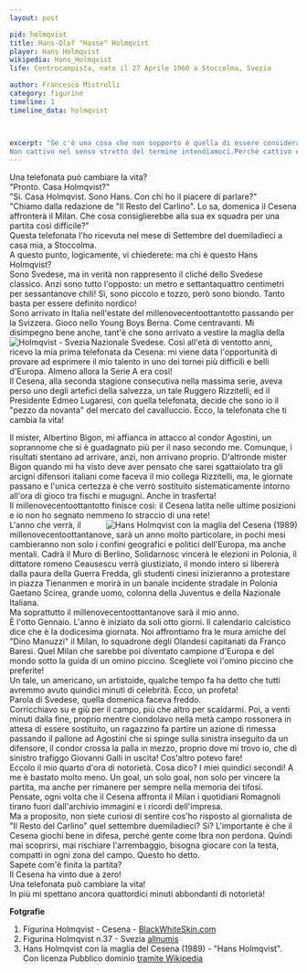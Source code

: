 ```yaml
---
layout: post

pid: holmqvist
title: Hans-Olof "Hasse" Holmqvist 
player: Hans Holmqvist
wikipedia: Hans_Holmqvist
life: Centrocampista, nato il 27 Aprile 1960 a Stoccolma, Svezia

author: Francesco Mistrulli
category: figurine
timeline: 1
timeline_data: holmqvist



excerpt: "Se c'è una cosa che non sopporto è quella di essere considerato un cattivo giocatore. 
Non cattivo nel senso stretto del termine intendiamoci.Perché cattivo ero cattivo. La gamba non l'ho mai tirata indietro."
---
```

Una telefonata può cambiare la vita?  
"Pronto. Casa Holmqvist?"  
"Si. Casa Holmqvist. Sono Hans. Con chi ho il piacere di parlare?"  
"Chiamo dalla redazione de "Il Resto del Carlino". Lo sa, domenica il Cesena affronterà il Milan. Che cosa consiglierebbe alla sua ex squadra per una partita così difficile?"  
Questa telefonata l'ho ricevuta nel mese di Settembre del duemiladieci a casa mia, a Stoccolma.  
A questo punto, logicamente, vi chiederete: ma chi è questo Hans Holmqvist?  
Sono Svedese, ma in verità non rappresento il cliché dello Svedese classico. Anzi sono tutto l'opposto: un metro e  settantaquattro centimetri per sessantanove chili! Sì, sono piccolo e tozzo, però sono biondo. Tanto basta per essere definito nordico!  
Sono arrivato in Italia nell'estate del millenovecentoottantotto passando per la Svizzera. Gioco nello Young Boys Berna. Come centravanti. Mi disimpegno bene anche, tant'è che sono arrivato a vestire la maglia della Nazionale Svedese.
<img class="responsive-img border w30 margin-1em" src="http://media4.allnumis.com/23340/37-hans-holmqvist-isvrec_23340_0896778893560fL.jpg" alt="Holmqvist - Svezia" align="left">
Così all'età di ventotto anni, ricevo la mia prima telefonata da Cesena: mi viene data l'opportunità di provare ad esprimere il mio talento in uno dei tornei più difficili e belli d'Europa. Almeno allora la Serie A era così!  
Il Cesena, alla seconda stagione consecutiva nella massima serie, aveva perso uno degli artefici della salvezza, un tale Ruggero Rizzitelli, ed il Presidente Edmeo Lugaresi, con quella telefonata, decide che sono io il "pezzo da novanta" del mercato del cavalluccio. Ecco, la telefonata che ti cambia la vita!  

Il mister, Albertino Bigon, mi affianca in attacco al condor Agostini, un soprannome che si è guadagnato più per il naso secondo me. Comunque, i risultati stentano ad arrivare, anzi, non arrivano proprio. D'altronde mister Bigon quando mi ha visto deve aver pensato che sarei sgattaiolato tra gli arcigni difensori italiani come faceva il mio collega Rizzitelli, ma, le giornate passano e l'unica certezza è che verrò sostituito sistematicamente intorno all'ora di gioco tra fischi e mugugni. Anche in trasferta!  
Il millenovecentoottantotto finisce così: il Cesena latita nelle ultime posizioni e io non ho segnato nemmeno lo straccio di una rete!  
<img class="responsive-img border w30 margin-1em" src="http://upload.wikimedia.org/wikipedia/it/2/26/Hans_Holmqvist.jpg?download" alt="Hans Holmqvist con la maglia del Cesena (1989)" align="right">
L'anno che verrà, il millenovecentoottantanove, sarà un anno molto particolare, in pochi mesi cambieranno non solo i confini geografici e politici dell'Europa, ma anche mentali. Cadrà il Muro di Berlino, Solidarnosc vincerà le elezioni in Polonia, il dittatore romeno Ceausescu verrà giustiziato, il mondo intero si libererà dalla paura della Guerra Fredda, gli studenti cinesi inizieranno a protestare in piazza Tienanmen e morirà in un banale incidente stradale in Polonia Gaetano Scirea, grande uomo, colonna della Juventus e della Nazionale Italiana.  
Ma soprattutto il millenovecentoottantanove sarà il mio anno.  
È l'otto Gennaio. L'anno è iniziato da soli otto giorni. Il calendario calcistico dice che è la dodicesima giornata. Noi affrontiamo fra le mura amiche del "Dino Manuzzi" il Milan, lo squadrone degli Olandesi capitanati da Franco Baresi. Quel Milan che sarebbe poi diventato campione d'Europa e del mondo sotto la guida di un omino piccino. Scegliete voi l'omino piccino che preferite!  
Un tale, un americano, un artistoide, qualche tempo fa ha detto che tutti avremmo avuto quindici minuti di celebrità. Ecco, un profeta!  
Parola di Svedese, quella domenica faceva freddo.  
Corricchiavo su e giù per il campo, più che altro per scaldarmi. Poi, a venti minuti dalla fine, proprio mentre ciondolavo nella metà campo rossonera in attesa di essere sostituito, un ragazzino fa partire un azione di rimessa passando il pallone ad Agostini che si spinge sulla sinistra inseguito da un difensore, il condor crossa la palla in mezzo, proprio dove mi trovo io, che di sinistro trafiggo Giovanni Galli in uscita! Cos'altro potevo fare!  
Eccolo il mio quarto d'ora di notorietà. Cosa dico? I miei quindici secondi! A me è bastato molto meno. Un goal, un solo goal, non solo per vincere la partita, ma anche per rimanere per sempre nella memoria dei tifosi.  
Pensate, ogni volta che il Cesena affronta il Milan i quotidiani Romagnoli tirano fuori dall'archivio immagini e i ricordi dell'impresa.  
Ma a proposito, non siete curiosi di sentire cos'ho risposto al giornalista de "Il Resto del Carlino" quel settembre duemiladieci? Si? L'importante è che il Cesena giochi bene in difesa, perché gente come Ibra non perdona. Quindi mai scoprirsi, mai rischiare l'arrembaggio, bisogna giocare con la testa, compatti in ogni zona del campo. Questo ho detto.  
Sapete com'è finita la partita?  
Il Cesena ha vinto due a zero!  
Una telefonata può cambiare la vita!  
In più mi spettano ancora quattordici minuti abbondanti di notorietà!

<div class="post-disclaimer">
<b>Fotgrafie</b><br/>
<ol>
	<li>Figurina Holmqvist - Cesena  - <a href="http://www.blackwhiteskin.com/2014/01/toccata-e-fuga-hans-holmqvist.html" target="_blank">BlackWhiteSkin.com</a></li>
	<li>Figurina Holmqvist n.37 - Svezia <a href="http://media4.allnumis.com/23340/37-hans-holmqvist-isvrec_23340_0896778893560fL.jpg" target="_blank">allnumis</a></li>
	<li>Hans Holmqvist con la maglia del Cesena (1989) - "Hans Holmqvist". Con licenza Pubblico dominio <a href="http://it.wikipedia.org/wiki/File:Hans_Holmqvist.jpg#mediaviewer/File:Hans_Holmqvist.jpg">tramite Wikipedia</a></li>
</ol>
</div>

<script>


    var holmqvist=[
            {
                type:"birth",
                category:"event",
                timestamps:[new Date(1960,4-1,27)],
                text:{
                    body:"Il 27 Aprile 1960, nasce a Stoccolma, Svezia, Hans Holmqvist.",
                    link:null
                }
            },
            {
                type:"club",
                category:"range",
                timestamps:[1978,1983],
                team:"Djurgården",
                text:{
                    body:"Inizia la sua carriera in Svezia nel  della Djurgården, dove gioca 86 partite, segnando 37 reti.",
                    link:null
                }
            },
            {
                type:"club",
                category:"range",
                timestamps:[1983,1984],
                team:"Hammarby",
                text:{
                    body:"Nella stagion 1983/84 gioca nell Hammarby, segnando 3 reti in 14 presenze.",
                    link:null
                }
            },
            {
                type:"club",
                category:"range",
                timestamps:[1984,1986],
                team:"F. Düsseldorf",
                text:{
                    body:"Nel 1984 si trasferisce in Germania per giocare nel F. Düsseldorf, dove totalizza 59 presenze e 19 goal.",
                    link:null
                }
            },
            {
                type:"club",
                category:"range",
                timestamps:[1986,1987],
                team:"Hammarby",
                text:{
                    body:"Nel 1986 torna nell Hammarby. Gioca una stagione, in cui segna solamente una rete in 21 partite.",
                    link:null
                }
            },
            {
                type:"club",
                category:"range",
                timestamps:[1987,1988],
                team:"Young Boys",
                text:{
                    body:"Nel 1987 si trasferisce in Svizzera per giocare nelle fila dello Young Boys di Berna. Gioca 30 partite segnando 10 reti.",
                    link:null
                }
            },
            {
                type:"club",
                category:"range",
                timestamps:[1988,1990],
                team:"Cesena",
                text:{
                    body:"Nel 1988 sbarca alla corte di Bigon nel Cesena. Gioca 20 partite con una sola rete. Quella della sorprendente vittoria contro il Milan.",
                    link:null
                }
            },
            {
                type:"club",
                category:"range",
                timestamps:[1990,1993],
                team:"Örebro",
                text:{
                    body:"Nel 1990 torna in Svezia dove gioca nel Örebro per altri tre anni prima di ritirarsi dal calcio professionistico. Colleziona 36 presenze e 7 reti.",
                    link:null
                }
            },
            {
                type:"national",
                timestamps:[1983,1988],
                team:"Svezia",
                apps:27,
                goals:2
            },
            
            {
                type:"history",
                category:"event",
                timestamps:[new Date(1989,11-1,9)],
                text:{
                    
                    body:"<ul><li>18 Aprile, Pechino: cominciano le proteste studentesche in piazza Tienanmen.</li><li>24 Agosto, Polonia: nasce una coalizione di governo formata da Solidarnosc ed altri due partiti.</li><li>9 Novembre, Germani: cade il Muro di Berlino.</li><li>17 Dicembre, Stati Uniti: esce la prima puntata de I Simpson.</li><li>25 Dicembre, Romania: esecuzione del dittatore Nicolae Ceauşescu e della moglie Elena.</li><li>29 Dicembre, Cecoslovacchia: Václav Havel diventa Presidente.</li></ul>",
                    link:"http://it.wikipedia.org/wiki/1989"
                }
            },
            {
                type:"history",
                category:"event",
                timestamps:[new Date(1986,2-1,28)],
                text:{
                    
                    body:"Il 28 Febbraio 1986 viene assassinato il Primo Ministro Svedese Olof Palme; questo delitto è rimasto, ad oggi, ancora irrisolto.",
                    link:"http://it.wikipedia.org/wiki/Olof_Palme"
                }
            }
            
        ];
</script>